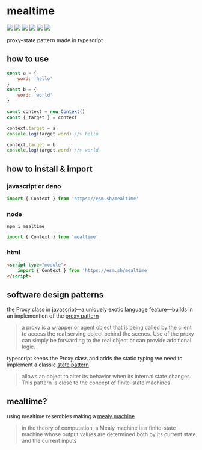 # mealtime
[![](https://badgen.net/packagephobia/install/mealtime?icon=npm&label&color=black&scale=1.3)](https://www.npmjs.com/package/mealtime) [![](https://badgen.net/npm/types/tslib?icon=typescript&label&color=black&scale=1.3)](https://github.com/domrally/mealtime/blob/main/code/context.d.ts) [![](https://badgen.net/github/status/domrally/mealtime?icon=github&label&color=black&scale=1.3)](https://github.com/domrally/mealtime/actions) [![](https://badgen.net/badge/license/Fair?color=grey&scale=1.3)](https://github.com/domrally/mealtime/blob/main/LICENSE) [![](https://badgen.net/codeclimate/loc/domrally/mealtime?label=lines&color=grey&scale=1.3)](https://github.com/domrally/mealtime/blob/main/code/context.ts) [![](https://badgen.net/github/tag/domrally/mealtime?icon=git&label&color=grey&scale=1.3)](https://github.com/domrally/mealtime/releases)

proxy–state pattern made in typescript

## how to use
```js
const a = {
    word: 'hello'
}
const b = {
    word: 'world'
}

const context = new Context()
const { target } = context

context.target = a
console.log(target.word) //> hello

context.target = b
console.log(target.word) //> world
```
## how to install & import
### javascript or deno
```js
import { Context } from 'https://esm.sh/mealtime'
```
### node
```
npm i mealtime
```
```js
import { Context } from 'mealtime'
```
### html
```html
<script type="module">
    import { Context } from 'https://esm.sh/mealtime'	
</script>
```

## software design patterns
the Proxy class in javascript—a uniquely exotic language feature—builds in an implemention of the [proxy pattern](https://en.wikipedia.org/wiki/Proxy_pattern)
> a proxy is a wrapper or agent object that is being called by the client to access the real serving object behind the scenes. Use of the proxy can simply be forwarding to the real object or can provide additional logic.

typescript keeps the Proxy class and adds the static typing we need to implement a classic [state pattern](https://en.wikipedia.org/wiki/state_pattern)
> allows an object to alter its behavior when its internal state changes. This pattern is close to the concept of finite-state machines

## mealtime?
using mealtime resembles making a [mealy machine](https://en.wikipedia.org/wiki/Mealy_machine)
> in the theory of computation, a Mealy machine is a finite-state machine whose output values are determined both by its current state and the current inputs
